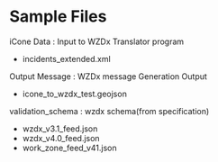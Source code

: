 # Sample Files

iCone Data : Input to WZDx Translator program

- incidents_extended.xml

Output Message : WZDx message Generation Output

- icone_to_wzdx_test.geojson

validation_schema : wzdx schema(from specification)

- wzdx_v3.1_feed.json
- wzdx_v4.0_feed.json
- work_zone_feed_v41.json
